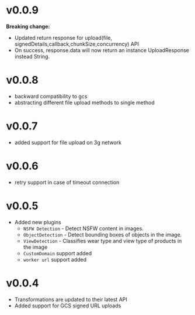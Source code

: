 # v0.0.9

**Breaking change:**
- Updated return response for upload(file, signedDetails,callback,chunkSize,concurrency) API
- On success, response.data will now return an instance UploadResponse instead String.

# v0.0.8

- backward compatibility to gcs
- abstracting different file upload methods to single method

# v0.0.7

- added support for file upload on 3g network

# v0.0.6

- retry support in case of timeout connection

# v0.0.5

-   Added new plugins
    - `NSFW Detection` - Detect NSFW content in images.
    - `ObjectDetection` - Detect bounding boxes of objects in the image.
    - `ViewDetection` - Classifies wear type and view type of products in the image
    - `CustomDomain` support added
    - `worker url` support added


# v0.0.4

- Transformations are updated to their latest API
- Added support for GCS signed URL uploads
